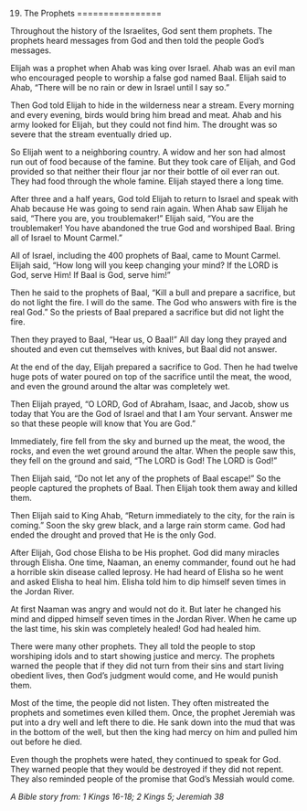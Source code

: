 19. The Prophets
================

Throughout the history of the Israelites, God sent them prophets. The
prophets heard messages from God and then told the people God’s
messages.

Elijah was a prophet when Ahab was king over Israel. Ahab was an evil
man who encouraged people to worship a false god named Baal. Elijah said
to Ahab, “There will be no rain or dew in Israel until I say so.”

Then God told Elijah to hide in the wilderness near a stream. Every
morning and every evening, birds would bring him bread and meat. Ahab
and his army looked for Elijah, but they could not find him. The drought
was so severe that the stream eventually dried up.

So Elijah went to a neighboring country. A widow and her son had almost
run out of food because of the famine. But they took care of Elijah, and
God provided so that neither their flour jar nor their bottle of oil
ever ran out. They had food through the whole famine. Elijah stayed
there a long time.

After three and a half years, God told Elijah to return to Israel and
speak with Ahab because He was going to send rain again. When Ahab saw
Elijah he said, “There you are, you troublemaker!” Elijah said, “You are
the troublemaker! You have abandoned the true God and worshiped Baal.
Bring all of Israel to Mount Carmel.”

All of Israel, including the 400 prophets of Baal, came to Mount Carmel.
Elijah said, “How long will you keep changing your mind? If the LORD is
God, serve Him! If Baal is God, serve him!”

Then he said to the prophets of Baal, “Kill a bull and prepare a
sacrifice, but do not light the fire. I will do the same. The God who
answers with fire is the real God.” So the priests of Baal prepared a
sacrifice but did not light the fire.

Then they prayed to Baal, “Hear us, O Baal!” All day long they prayed
and shouted and even cut themselves with knives, but Baal did not
answer.

At the end of the day, Elijah prepared a sacrifice to God. Then he had
twelve huge pots of water poured on top of the sacrifice until the meat,
the wood, and even the ground around the altar was completely wet.

Then Elijah prayed, “O LORD, God of Abraham, Isaac, and Jacob, show us
today that You are the God of Israel and that I am Your servant. Answer
me so that these people will know that You are God.”

Immediately, fire fell from the sky and burned up the meat, the wood,
the rocks, and even the wet ground around the altar. When the people saw
this, they fell on the ground and said, “The LORD is God! The LORD is
God!”

Then Elijah said, “Do not let any of the prophets of Baal escape!” So
the people captured the prophets of Baal. Then Elijah took them away and
killed them.

Then Elijah said to King Ahab, “Return immediately to the city, for the
rain is coming.” Soon the sky grew black, and a large rain storm came.
God had ended the drought and proved that He is the only God.

After Elijah, God chose Elisha to be His prophet. God did many miracles
through Elisha. One time, Naaman, an enemy commander, found out he had a
horrible skin disease called leprosy. He had heard of Elisha so he went
and asked Elisha to heal him. Elisha told him to dip himself seven times
in the Jordan River.

At first Naaman was angry and would not do it. But later he changed his
mind and dipped himself seven times in the Jordan River. When he came up
the last time, his skin was completely healed! God had healed him.

There were many other prophets. They all told the people to stop
worshiping idols and to start showing justice and mercy. The prophets
warned the people that if they did not turn from their sins and start
living obedient lives, then God’s judgment would come, and He would
punish them.

Most of the time, the people did not listen. They often mistreated the
prophets and sometimes even killed them. Once, the prophet Jeremiah was
put into a dry well and left there to die. He sank down into the mud
that was in the bottom of the well, but then the king had mercy on him
and pulled him out before he died.

Even though the prophets were hated, they continued to speak for God.
They warned people that they would be destroyed if they did not repent.
They also reminded people of the promise that God’s Messiah would come.

*A Bible story from: 1 Kings 16-18; 2 Kings 5; Jeremiah 38*
